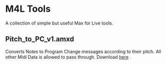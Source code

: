 # M4L Tools

A collection of simple but useful Max for Live tools.

## Pitch_to_PC_v1.amxd

Converts Notes to Program Change messages according to their pitch. All other Midi Data is allowed to pass through. Download [here](/Pitch_to_PC_v1.amxd?raw=1) .
